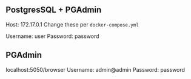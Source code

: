 PostgresSQL + PGAdmin
---
Host: 172.17.0.1
Change these per `docker-compose.yml`

Username: user
Password: password

## PGAdmin
localhost:5050/browser
Username: admin@admin
Password: password
